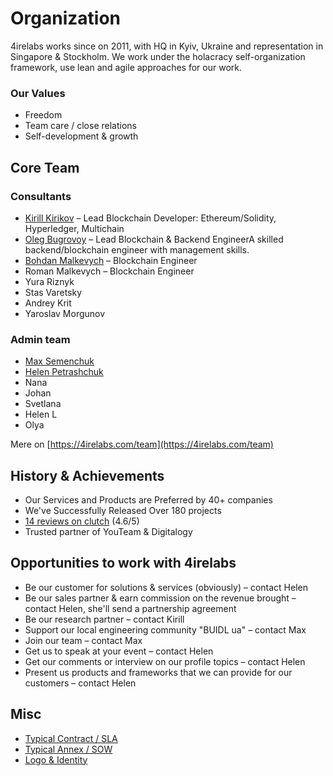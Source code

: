 # Organization

4irelabs works since on 2011, with HQ in Kyiv, Ukraine and representation in Singapore & Stockholm. We work under the holacracy self-organization framework, use lean and agile approaches for our work.

### Our Values

* Freedom
* Team care / close relations
* Self-development & growth

## Core Team

### Consultants

* [​Kirill Kirikov​](kirill-kirikov.md) – Lead Blockchain Developer: Ethereum/Solidity, Hyperledger, Multichain
* ​[Oleg​ Bugrovoy](oleg-bugrovoy.md) – Lead Blockchain & Backend EngineerA skilled backend/blockchain engineer with management skills.
* ​[Bohdan​ Malkevych](bohdan-malkevych.md) – Blockchain Engineer
* Roman Malkevych – Blockchain Engineer
* Yura Riznyk
* Stas Varetsky
* Andrey Krit
* Yaroslav Morgunov

### Admin team

* [Max Semenchuk](max-semenchuk.md)
* [Helen Petrashchuk](helen-petrashchuk.md)
* Nana
* Johan
* Svetlana
* Helen L
* Olya

​Mere on [https://4irelabs.com/team](https://4irelabs.com/team)

## History & Achievements

* Our Services and Products are Preferred by 40+ companies
* We've Successfully Released Over 180 projects
* [14 reviews on clutch](https://clutch.co/profile/4ire-labs) \(4.6/5\)
* Trusted partner of YouTeam & Digitalogy

## Opportunities to work with 4irelabs

* Be our customer for solutions & services \(obviously\) – contact Helen
* Be our sales partner & earn commission on the revenue brought  – contact Helen, she'll send a partnership agreement
* Be our research partner – contact Kirill
* Support our local engineering community "BUIDL ua" – contact Max
* Join our team – contact Max
* Get us to speak at your event – contact Helen
* Get our comments or interview on our profile topics – contact Helen
* Present us products and frameworks that we can provide for our customers – contact Helen

## Misc

* [Typical Contract / SLA](https://docs.google.com/document/d/1M8x0KbDXAgxnHYF6xKkRFF4SwDP28rrRdzV6mdImxrM/edit?usp=drive_web&ouid=106088990650229192528)
* [Typical Annex / SOW](https://docs.google.com/document/d/1bJ9zJi8Gs01I7KGkZtWReZllalLEMnwZwD6OUW4jpo4/edit)
* [Logo & Identity](https://www.figma.com/file/TBaNlFwSZ3i9mB7UdN1wCD44/4IRE-Style-Guide?node-id=315%3A2)

